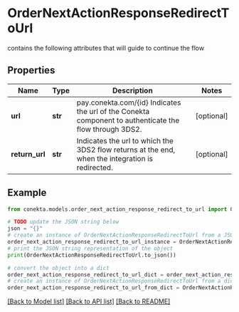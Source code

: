 # OrderNextActionResponseRedirectToUrl

contains the following attributes that will guide to continue the flow

## Properties

Name | Type | Description | Notes
------------ | ------------- | ------------- | -------------
**url** | **str** | pay.conekta.com/{id} Indicates the url of the Conekta component to authenticate the flow through 3DS2. | [optional] 
**return_url** | **str** | Indicates the url to which the 3DS2 flow returns at the end, when the integration is redirected. | [optional] 

## Example

```python
from conekta.models.order_next_action_response_redirect_to_url import OrderNextActionResponseRedirectToUrl

# TODO update the JSON string below
json = "{}"
# create an instance of OrderNextActionResponseRedirectToUrl from a JSON string
order_next_action_response_redirect_to_url_instance = OrderNextActionResponseRedirectToUrl.from_json(json)
# print the JSON string representation of the object
print(OrderNextActionResponseRedirectToUrl.to_json())

# convert the object into a dict
order_next_action_response_redirect_to_url_dict = order_next_action_response_redirect_to_url_instance.to_dict()
# create an instance of OrderNextActionResponseRedirectToUrl from a dict
order_next_action_response_redirect_to_url_from_dict = OrderNextActionResponseRedirectToUrl.from_dict(order_next_action_response_redirect_to_url_dict)
```
[[Back to Model list]](../README.md#documentation-for-models) [[Back to API list]](../README.md#documentation-for-api-endpoints) [[Back to README]](../README.md)


